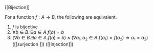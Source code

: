 [[Bijection]]

For a function $f: A \rightarrow B$, the following are equivalent.

1. $f$ is bijective
2. $\forall b \in B. !\exists a \in A. f(a) = b$
3. $(\forall b \in B. \exists a \in A. f(a) = b) \land (\forall a_1, a_2 \in A. f(a_1) = f(a_2) \Rightarrow a_1 = a_2)$
([[surjection ]]) ([[injection]])